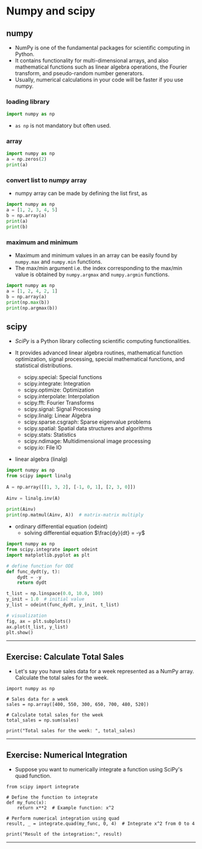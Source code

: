 # Numpy and scipy
## numpy
* NumPy is one of the fundamental packages for scientific computing in Python.
* It contains functionality for multi-dimensional arrays, and also mathematical functions such as linear algebra operations, the Fourier transform, and pseudo-random number generators.
* Usually, numerical calculations in your code will be faster if you use numpy.

### loading library
```python
import numpy as np
```
* `as np` is not mandatory but often used.

### array
```python {cmd}
import numpy as np
a = np.zeros(2)
print(a)
```

### convert list to numpy array
* numpy array can be made by defining the list first, as
```python {cmd}
import numpy as np
a = [1, 2, 3, 4, 5]
b = np.array(a)
print(a)
print(b)
```
### maximum and minimum
* Maximum and minimum values in an array can be easily found by `numpy.max` and `numpy.min` functions.
* The max/min argument i.e. the index corresponding to the max/min value is obtained by `numpy.argmax` and `numpy.argmin` functions.
```python {cmd}
import numpy as np
a = [1, 2, 4, 2, 1]
b = np.array(a)
print(np.max(b))
print(np.argmax(b))
```

## scipy
* *SciPy* is a Python library collecting scientific computing functionalities.
* It provides advanced linear algebra routines, mathematical function optimization, signal processing, special mathematical functions, and statistical distributions.
    * scipy.special: Special functions
    * scipy.integrate: Integration
    * scipy.optimize: Optimization
    * scipy.interpolate: Interpolation
    * scipy.fft: Fourier Transforms
    * scipy.signal: Signal Processing
    * scipy.linalg: Linear Algebra
    * scipy.sparse.csgraph: Sparse eigenvalue problems
    * scipy.spatial: Spatial data structures and algorithms
    * scipy.stats: Statistics
    * scipy.ndimage: Multidimensional image processing
    * scipy.io: File IO

* linear algebra (linalg)
```python {cmd}
import numpy as np
from scipy import linalg
 
A = np.array([[1, 3, 2], [-1, 0, 1], [2, 3, 0]])
 
Ainv = linalg.inv(A)
 
print(Ainv)
print(np.matmul(Ainv, A))  # matrix-matrix multiply
```

* ordinary differential equation (odeint)
    * solving differential equation $\frac{dy}{dt} = -y$
```python {cmd}
import numpy as np
from scipy.integrate import odeint
import matplotlib.pyplot as plt

# define function for ODE
def func_dydt(y, t):
    dydt = -y
    return dydt

t_list = np.linspace(0.0, 10.0, 100)
y_init = 1.0  # initial value
y_list = odeint(func_dydt, y_init, t_list)

# visualization
fig, ax = plt.subplots()
ax.plot(t_list, y_list)
plt.show()
```

---

## Exercise: Calculate Total Sales

* Let's say you have sales data for a week represented as a NumPy array. Calculate the total sales for the week.

```python{cmd}
import numpy as np

# Sales data for a week
sales = np.array([400, 550, 300, 650, 700, 480, 520])

# Calculate total sales for the week
total_sales = np.sum(sales)

print("Total sales for the week: ", total_sales)
```

---

## Exercise: Numerical Integration

* Suppose you want to numerically integrate a function using SciPy's quad function.

```python{cmd}
from scipy import integrate

# Define the function to integrate
def my_func(x):
    return x**2  # Example function: x^2

# Perform numerical integration using quad
result, _ = integrate.quad(my_func, 0, 4)  # Integrate x^2 from 0 to 4

print("Result of the integration:", result)
```

---
